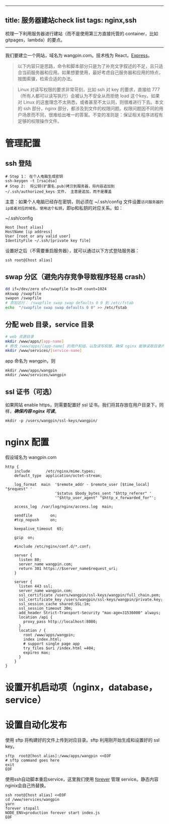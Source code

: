 
---
title: 服务器建站check list
tags: nginx,ssh
---
梳理一下利用服务器进行建站（而不是使用第三方直接托管的 container，比如 gitpages，lambda）的要点。

<hr/>

我们要建立一个网站，域名为 wangpin.com。技术栈为 React，[Express](https://expressjs.com/)。

> 以下内容只是思路，命令和脚本部分只是为了补充文字叙述的不足，且只适合当前服务器和应用。如果想要使用，最好考虑自己服务器和应用的特点，按图索骥，检索合适的办法。

> Linux 对读写权限的要求非常苛刻，比如 ssh 对 key 的要求，直接给 777（所有人都可以读写执行）会被认为不安全从而拒绝 load 这个key。如果对 Linux 的这套理念不太熟悉，或者甚至不太认同，则很难进行下去。本文的 ssh 部分，nginx 部分，都涉及到文件的权限问题。权限问题因不同的用户场景而不同，很难给出唯一的答案。不变的准则是：保证相关程序进程有足够的权限操作文件。

# 管理配置
## ssh 登陆
```
# Step 1： 在个人电脑生成密钥
ssh-keygen -t [rsa|dsa]
# Step 2:  将公钥(扩展名.pub)拷贝到服务器，将内容追加到 ~/.ssh/authorized_keys 文件， 主意是追加，而不是覆盖
```
主意：如果个人电脑已经存在密钥，则必须在 ~/.ssh/config 文件设置`访问服务器的ip或者对应的域名，使用这个私钥`，即ip和私钥的对应关系。如：

~/.ssh/config
```
Host [host alias]
HostName [ip address]
User [root or any valid user]
IdentityFile ~/.ssh/[private key file]
```

设置好之后（不需要重启服务器），就可以通过以下方式登陆服务器：
```
ssh root@[host alias]
```
## swap 分区（避免内存竞争导致程序轻易 crash）
```bash
dd if=/dev/zero of=/swapfile bs=1M count=1024
mkswap /swapfile
swapon /swapfile
# 添加这行： /swapfile swap swap defaults 0 0 到 /etc/fstab
echo  "/swapfile swap swap defaults 0 0" >> /etc/fstab
```
## 分配 web 目录，service 目录
```bash
# web 资源目录
mkdir /www/apps/[app-name]
# 修改 /www/apps/[app-name] 的用户和组，以及读写权限，确保 nginx 能够读取目录内容。nginix进程一般默认运行在 nginx 用户下，所以添加到 ngnix 用户即可。
mkdir /www/services/[service-name]
```
app 命名为 wangpin，则
```
mkdir /www/apps/wangpin
mkdir /www/services/wangpin
```

## ssl 证书（可选）
如果网站 enable https，则需要配置好 ssl 证书。我们将其存放在用户目录下，同样，***确保内容 nginx 可读***。
```
mkdir -p /users/wangpin/ssl-keys/wangpin/
```

# nginx 配置
假设域名为 wangpin.com
```
http {
    include       /etc/nginx/mime.types;
    default_type  application/octet-stream;

    log_format  main  '$remote_addr - $remote_user [$time_local] "$request" '
                      '$status $body_bytes_sent "$http_referer" '
                      '"$http_user_agent" "$http_x_forwarded_for"';

    access_log  /var/log/nginx/access.log  main;

    sendfile        on;
    #tcp_nopush     on;

    keepalive_timeout  65;

    gzip  on;

    #include /etc/nginx/conf.d/*.conf;

    server {
      listen 80;
      server_name wangpin.com;
      return 301 https://$server_name$request_uri;
    }

    server {
      listen 443 ssl;
      server_name wangpin.com;
      ssl_certificate /users/wangpin/ssl-keys/wangpin/full_chain.pem;
      ssl_certificate_key /users/wangpin/ssl-keys/wangpin/private.key;
      ssl_session_cache shared:SSL:1m;
      ssl_session_timeout 30m;
      add_header Strict-Transport-Security "max-age=31536000" always;
      location /api {
        proxy_pass http://localhost:8080;
      }
      location / {
        root /www/apps/wangpin;
        index index.html;
        # support single page app 
        try_files $uri /index.html =404;
        expires max;
      }
    }
}
```

# 设置开机启动项（nginx，database，service）

# 设置自动化发布
使用  sftp 将构建好的文件上传到对应目录。sftp 利用刚开始生成和设置好的 ssl key。
```
sftp  root@[host alias]:/www/apps/wangpin <<EOF
# sftp command goes here
exit
EOF
```
使用ssh自动脚本重启service，这里我们使用 [forever](https://www.npmjs.com/package/forever) 管理 service。静态内容nginix会自己热替换。
```
ssh root@[host alias] <<EOF
cd /www/services/wangpin
yarn 
forever stopall
NODE_ENV=production forever start index.js
EOF
```

